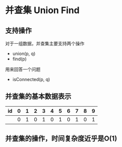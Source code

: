 # 并查集 Union Find

## 支持操作
对于一组数据，并查集主要支持两个操作
- union(p, q)
- find(p)

用来回答一个问题
- isConnected(p, q)

## 并查集的基本数据表示
|id  |0   |1   |2  |3   |4  |5   |6  |7   |8  |9  |
|----|----|----|---|----|---|----|---|----|---|---|
|    |0   |1   |0  |1   |0  |1   |0  |1   |0  |1  |

## 并查集的操作，时间复杂度近乎是O(1)